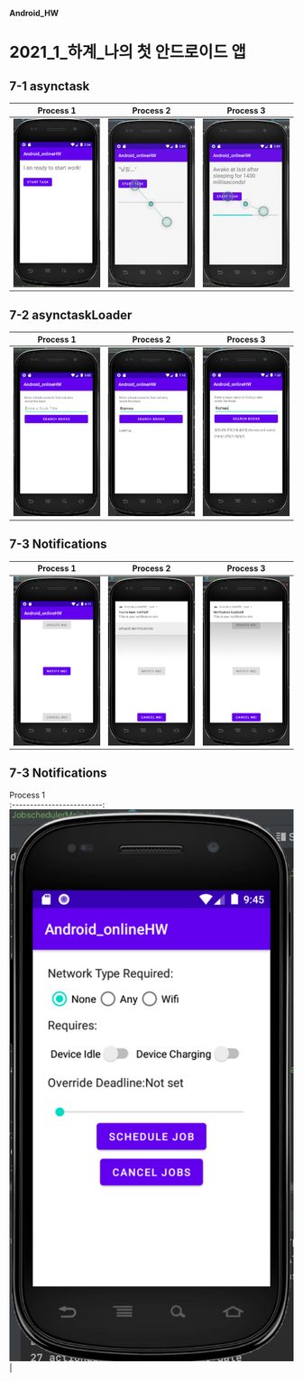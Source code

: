 **Android_HW**
# 2021_1_하계_나의 첫 안드로이드 앱

## 7-1 asynctask
Process 1                  |Process 2                  |Process 3    
:-------------------------:|:-------------------------:|:-------------------------:
![7-1process(1)](./img/7_1(1).png)| ![7-1process(1)](./img/7_1(2).png) | ![7-1process(1)](./img/7_1(3).png)

## 7-2 asynctaskLoader
Process 1                  |Process 2                  |Process 3    
:-------------------------:|:-------------------------:|:-------------------------:
![7-2process(1)](./img/7_2(1).png)| ![7-2process(1)](./img/7_2(2).png) | ![7-2process(1)](./img/7_2(3).png)

## 7-3 Notifications
Process 1                  |Process 2                  |Process 3    
:-------------------------:|:-------------------------:|:-------------------------:
![8_1process(1)](./img/8_1(1).png)| ![8_1process(1)](./img/8_1(2).png) | ![8_1process(1)](./img/8_1(3).png)

## 7-3 Notifications
Process 1     
:-------------------------:
![8_3process(1)](./img/8_3(1).png)|

